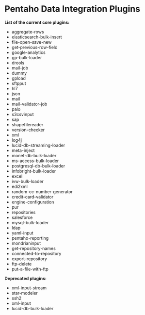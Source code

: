 # Pentaho Data Integration Plugins #

__List of the current core plugins:__

* aggregate-rows
* elasticsearch-bulk-insert
* file-open-save-new
* get-previous-row-field
* google-analytics
* gp-bulk-loader
* drools
* mail-job
* dummy
* gpload
* sftpput
* hl7
* json
* mail
* mail-validator-job
* palo
* s3csvinput
* sap
* shapefilereader
* version-checker
* xml
* log4j
* lucid-db-streaming-loader
* meta-inject
* monet-db-bulk-loader
* ms-access-bulk-loader
* postgresql-db-bulk-loader
* infobright-bulk-loader
* excel
* ivw-bulk-loader
* edi2xml
* random-cc-number-generator
* credit-card-validator
* engine-configuration
* pur
* repositories
* salesforce
* mysql-bulk-loader
* ldap
* yaml-input
* pentaho-reporting
* mondrianinput
* get-repository-names
* connected-to-repository
* export-repository
* ftp-delete
* put-a-file-with-ftp

__Deprecated plugins:__

* xml-input-stream
* star-modeler
* ssh2
* xml-input
* lucid-db-bulk-loader